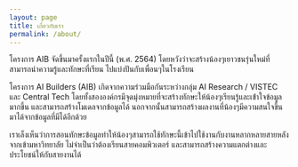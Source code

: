 ```yaml
---
layout: page
title: เกี่ยวกับเรา
permalink: /about/
---
```


โครงการ AIB จัดขึ้นมาครั้งแรกในปีนี้ (พ.ศ. 2564) โดยหวังว่าจะสร้างน้องๆเยาวชนรุ่นใหม่ที่สามารถนำความรู้และทักษะที่เรียน
ไปแบ่งปันกับเพื่อนๆในโรงเรียน

โครงการ AI Builders (AIB) เกิดจากความร่วมมือกันระหว่างกลุ่ม AI Research / VISTEC และ Central Tech
โดยทั้งสององค์กรมีจุดมุ่งหมายที่จะสร้างทักษะให้น้องๆเรียนรู้และเข้่าใจข้อมูลมากขึ้น และสามารถสร้างโมเดลจากข้อมูลได้
นอกจากนั้นสามารถสร้างผลงานที่น้องๆมีความสนใจขึ้นมาได้จากข้อมูลที่มีได้อีกด้วย

เราเล็งเห็นว่าการสอนทักษะข้อมูลทำให้น้องๆสามารถใช้ทักษะนี้เข้าไปใช้งานกับงานหลากหลายสายหลังจากเข้ามหาวิทยาลัย
ไม่จำเป็นว่าต้องเรียนสายคอมพิวเตอร์ และสามารถสร้างความแตกต่างและประโยชน์ให้กับสายงานได้
